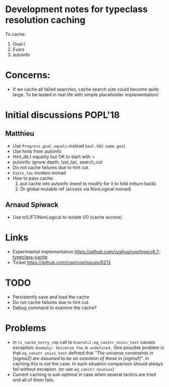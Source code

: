 # Development notes for typeclass resolution caching #

To cache:

1. Goal.t
2. Evars
3. autoinfo

# Concerns: #

* If we cache all failed searches, cache search size could become quite large. To be tested in real life with simple placeholder implementation/

# Initial discussions POPL'18 #

## Matthieu ##
* Use `Progress.goal_equals` instead `Goal.V82.same_goal`
* Use hints from autoinfo
* Hint_db.t equality but OK to start with =
* autoinfo: ignore depth, last_tac, search_cut
* Do not cache failures due to hint cut.
* `hints_tac` invokes monad
* How to pass cache:
  1. put cache into autoinfo (need to modify for it to fold (return back)
  2. Or global mutable ref (access via NonLogical monad)

## Arnaud Spiwack ##
* Use tclLIFT/NonLogical to isolate I/O (cache access)

# Links #
* Experimental implementation https://github.com/vzaliva/coq/tree/v8.7-typeclass-cache
* Ticket https://github.com/coq/coq/issues/6213

# TODO #
* Persistently save and load the cache
* Do not cache failures due to hint cut.
* Debug command to examine the cache?

# Problems #

* In `tc_cache_entry_cmp` call to `Evarutil.eq_constr_univs_test` causes exception: `Anomaly: Universe Foo.N undefined.` One possible problem is that `eq_constr_univs_test` defined that *"The universe constraints in [sigma2] are assumed to be an extention of those in [sigma1]"*. In caching this is not the case. In such situation comparison should always fail without excepion. (or use `eq_constr_nounivs`)
* Current caching is sub-optimal in case when several tactics are tried and all of them fails.







